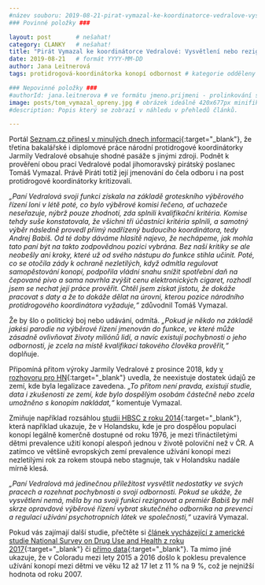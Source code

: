 ```yaml
---
#název souboru: 2019-08-21-pirat-vymazal-ke-koordinatorce-vedralove-vysvetleni-nebo-rezignace.md
### Povinné položky ###

layout: post       # nešahat!
category: CLANKY   # nešahat!
title: "Pirát Vymazal ke koordinátorce Vedralové: Vysvětlení nebo rezignace"
date: 2019-08-21   # formát YYYY-MM-DD
author: Jana Leitnerová
tags: protidrogová-koordinátorka konopí odbornost # kategorie odděleny mezerami, např. volby zemědělství životní-prostředí piráti (viz https://jihomoravsky.pirati.cz/tags/)

### Nepovinné položky ###
#authorId: jana.leitnerova # ve formátu jmeno.prijmeni - prolinkování s profilem přes uid
image: posts/tom_vymazal_opreny.jpg # obrázek ideálně 420x677px minifikovaný přes https://tinypng.com/
#description: Popis který se zobrazí v náhledu v přehledů článků.

---
```


Portál [Seznam.cz přinesl v minulých dnech informaci](https://www.seznamzpravy.cz/clanek/kauza-plagiatorstvi-pokracuje-problem-ma-vladni-protidrogova-koordinatorka-68707){:target="_blank"}, že třetina bakalářské i diplomové práce národní protidrogové koordinátorky Jarmily Vedralové obsahuje shodné pasáže s jinými zdroji. Podnět k prověření obou prací Vedralové podal jihomoravský pirátský poslanec Tomáš Vymazal. Právě Piráti totiž její jmenování do čela odboru i na post protidrogové koordinátorky kritizovali. 

*„Paní Vedralová svoji funkci získala na základě groteskního výběrového řízení loni v létě poté, co bylo výběrové komisi řečeno, ať uchazeče neseřazuje, nýbrž pouze zhodnotí, zda splnili kvalifikační kritéria. Komise tehdy suše konstatovala, že všichni tři účastníci kritéria splnili, a samotný výběr následně provedl přímý nadřízený budoucího koordinátora, tedy Andrej Babiš. Od té doby dáváme hlasitě najevo, že nechápeme, jak mohla tato paní být na takto zodpovědnou pozici vybrána. Bez naší kritiky se ale neobešly ani kroky, které už od svého nástupu do funkce stihla učinit. Poté, co se otočila zády k ochraně nezletilých, když odmítla regulovat samopěstování konopí, podpořila vládní snahu snížit spotřební daň na čepované pivo a sama navrhla zvýšit cenu elektronických cigaret, rozhodl jsem se nechat její práce prověřit. Chtěl jsem získat jistotu, že dokáže pracovat s daty a že to dokáže dělat na úrovni, kterou pozice národního protidrogového koordinátora vyžaduje,“* zdůvodnil Tomáš Vymazal. 

Že by šlo o politický boj nebo udávání, odmítá. *„Pokud je někdo na základě jakési parodie na výběrové řízení jmenován do funkce, ve které může zásadně ovlivňovat životy miliónů lidí, a navíc existují pochybnosti o jeho odbornosti, je zcela na místě kvalifikaci takového člověka prověřit,“* doplňuje.

Připomíná přitom výroky Jarmily Vedralové z prosince 2018, kdy [v rozhovoru pro HN](https://domaci.ihned.cz/c1-66408360-otevrene-nesouhlasim-s-legalizaci-konopi-pro-rekreacni-ucely-rika-narodni-protidrogova-koordinatorka-vedralova){:target="_blank"} uvedla, že neexistuje dostatek údajů ze zemí, kde byla legalizace zavedena. *„To přitom není pravda, existují studie, data i zkušenosti ze zemí, kde bylo dospělým osobám částečně nebo zcela umožněno s konopím nakládat,“* komentuje Vymazal.

Zmiňuje například rozsáhlou [studii HBSC z roku 2014](http://www.euro.who.int/__databagrrr/pdf_file/0003/303438/HSBC-No.7-Growing-up-unequal-Full-Report.pdf?ua=1){:target="_blank"}, která například ukazuje, že v Holandsku, kde je pro dospělou populaci konopí legálně komerčně dostupné od roku 1976, je mezi třináctiletými dětmi prevalence užití konopí alespoň jednou v životě poloviční než v ČR. A zatímco ve většině evropských zemí prevalence užívání konopí mezi nezletilými rok za rokem stoupá nebo stagnuje, tak v Holandsku nadále mírně klesá. 

*„Paní Vedralová má jedinečnou příležitost vysvětlit nedostatky ve svých pracech a rozehnat pochybnosti o svojí odbornosti. Pokud se ukáže, že vysvětlení nemá, měla by na svoji funkci rezignovat a premiér Babiš by měl skrze opravdové výběrové řízení vybrat skutečného odborníka na prevenci a regulaci užívání psychotropních látek ve společnosti,“* uzavírá Vymazal.

Pokud vás zajímají další studie, přečtěte si [článek vycházející z americké studie National Survey on Drug Use and Health z roku 2017](https://www.washingtonpost.com/news/wonk/wp/2017/12/11/following-marijuana-legalization-teen-drug-use-is-down-in-colorado){:target="_blank"} či [přímo data](https://www.samhsa.gov/data/sites/default/files/NSDUHsaeShortTermCHG2016/NSDUHsaeShortTermCHG2016.html){:target="_blank"}. Ta mimo jiné ukazuje, že v Coloradu mezi lety 2015 a 2016 došlo k poklesu prevalence užívání konopí mezi dětmi ve věku 12 až 17 let z 11 % na 9 %, což je nejnižší hodnota od roku 2007. 
